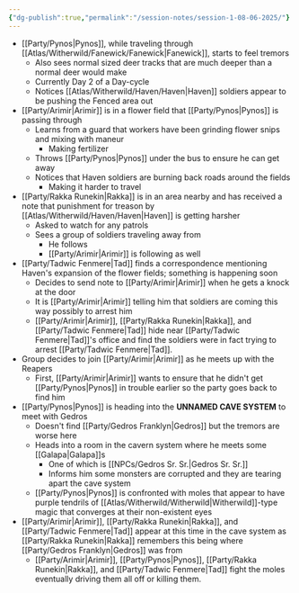```yaml
---
{"dg-publish":true,"permalink":"/session-notes/session-1-08-06-2025/"}
---
```


- [[Party/Pynos\|Pynos]], while traveling through [[Atlas/Witherwild/Fanewick/Fanewick\|Fanewick]], starts to feel tremors
	- Also sees normal sized deer tracks that are much deeper than a normal deer would make
	- Currently Day 2 of a Day-cycle
	- Notices [[Atlas/Witherwild/Haven/Haven\|Haven]] soldiers appear to be pushing the Fenced area out
- [[Party/Arimir\|Arimir]] is in a flower field that [[Party/Pynos\|Pynos]] is passing through
	- Learns from a guard that workers have been grinding flower snips and mixing with maneur
		- Making fertilizer
	- Throws [[Party/Pynos\|Pynos]] under the bus to ensure he can get away
	- Notices that Haven soldiers are burning back roads around the fields
		- Making it harder to travel
- [[Party/Rakka Runekin\|Rakka]] is in an area nearby and has received a note that punishment for treason by [[Atlas/Witherwild/Haven/Haven\|Haven]] is getting harsher
	- Asked to watch for any patrols
	- Sees a group of soldiers traveling away from
		- He follows
		- [[Party/Arimir\|Arimir]] is following as well
- [[Party/Tadwic Fenmere\|Tad]] finds a correspondence mentioning Haven's expansion of the flower fields; something is happening soon
	- Decides to send note to [[Party/Arimir\|Arimir]] when he gets a knock at the door
	- It is [[Party/Arimir\|Arimir]] telling him that soldiers are coming this way possibly to arrest him
	- [[Party/Arimir\|Arimir]], [[Party/Rakka Runekin\|Rakka]], and [[Party/Tadwic Fenmere\|Tad]] hide near [[Party/Tadwic Fenmere\|Tad]]'s office and find the soldiers were in fact trying to arrest [[Party/Tadwic Fenmere\|Tad]].
- Group decides to join [[Party/Arimir\|Arimir]] as he meets up with the Reapers
	- First, [[Party/Arimir\|Arimir]] wants to ensure that he didn't get [[Party/Pynos\|Pynos]] in trouble earlier so the party goes back to find him
- [[Party/Pynos\|Pynos]] is heading into the **UNNAMED CAVE SYSTEM** to meet with Gedros
	- Doesn't find [[Party/Gedros Franklyn\|Gedros]] but the tremors are worse here
	- Heads into a room in the cavern system where he meets some [[Galapa\|Galapa]]s
		- One of which is [[NPCs/Gedros Sr. Sr.\|Gedros Sr. Sr.]]
		- Informs him some monsters are corrupted and they are tearing apart the cave system
	- [[Party/Pynos\|Pynos]] is confronted with moles that appear to have purple tendrils of [[Atlas/Witherwild/Witherwild\|Witherwild]]-type magic that converges at their non-existent eyes
- [[Party/Arimir\|Arimir]], [[Party/Rakka Runekin\|Rakka]], and [[Party/Tadwic Fenmere\|Tad]] appear at this time in the cave system as [[Party/Rakka Runekin\|Rakka]] remembers this being where [[Party/Gedros Franklyn\|Gedros]] was from
	- [[Party/Arimir\|Arimir]], [[Party/Pynos\|Pynos]], [[Party/Rakka Runekin\|Rakka]], and [[Party/Tadwic Fenmere\|Tad]] fight the moles eventually driving them all off or killing them.